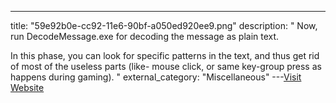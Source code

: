 ---
title: "59e92b0e-cc92-11e6-90bf-a050ed920ee9.png"
description: "
  Now, run DecodeMessage.exe for decoding the message as plain text. 
  
  In this phase, you can look for specific patterns in the text, and thus get rid of most of the useless parts (like- mouse click, or same key-group press as happens during gaming).
"
external_category: "Miscellaneous"
---[Visit Website](https://cloud.githubusercontent.com/assets/5456665/21505528/59e92b0e-cc92-11e6-90bf-a050ed920ee9.png)

